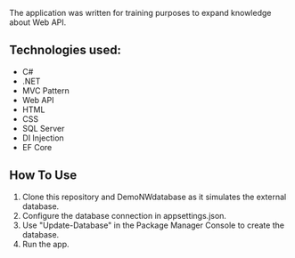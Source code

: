 The application was written for training purposes to expand knowledge about Web API.

## Technologies used:
* C#
* .NET
* MVC Pattern
* Web API
* HTML
* CSS
* SQL Server
* DI Injection
* EF Core

## How To Use
1. Clone this repository and DemoNWdatabase as it simulates the external database.
2. Configure the database connection in appsettings.json.
3. Use "Update-Database" in the Package Manager Console to create the database.
4. Run the app.
